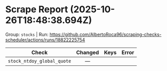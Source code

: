 # Scrape Report (2025-10-26T18:48:38.694Z)

Group: `stocks`  |  Run: https://github.com/AlbertoRoca96/scraping-checks-scheduler/actions/runs/18822225754

| Check | Changed | Keys | Error |
|---|:---:|:--|:--|
| `stock_ntdoy_global_quote` | — |  |  |
